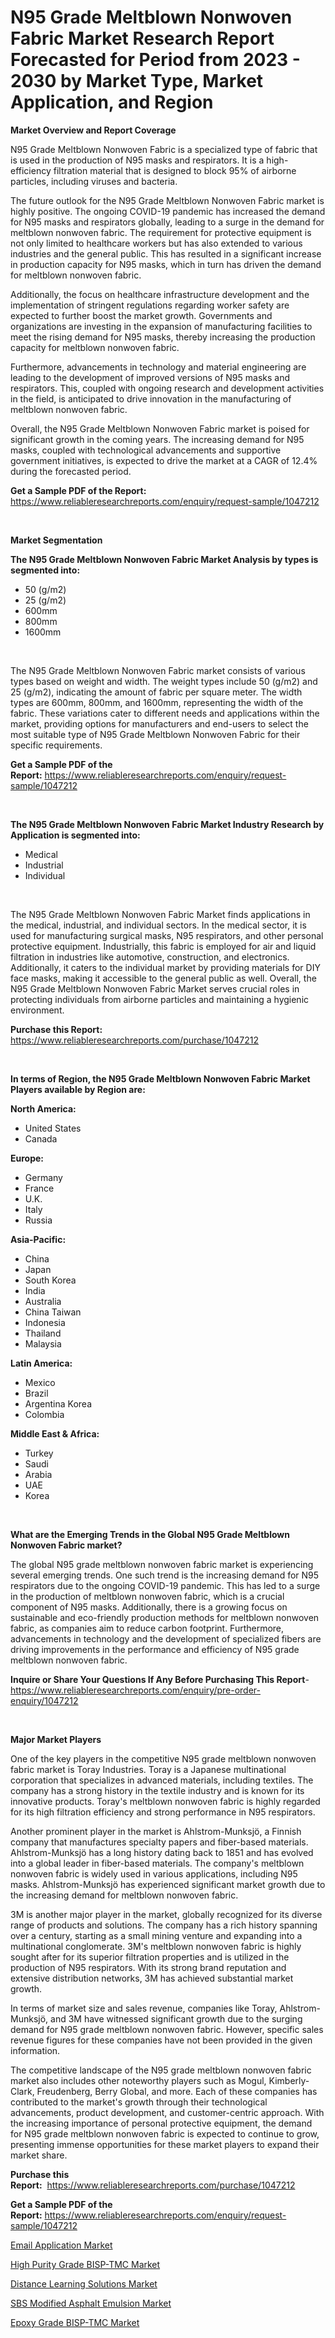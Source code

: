 <p><h1>N95 Grade Meltblown Nonwoven Fabric Market Research Report Forecasted for Period from 2023 -  2030 by Market Type, Market Application, and Region</h1></p><p><strong>Market Overview and Report Coverage</strong></p>
<p><p>N95 Grade Meltblown Nonwoven Fabric is a specialized type of fabric that is used in the production of N95 masks and respirators. It is a high-efficiency filtration material that is designed to block 95% of airborne particles, including viruses and bacteria.</p><p>The future outlook for the N95 Grade Meltblown Nonwoven Fabric market is highly positive. The ongoing COVID-19 pandemic has increased the demand for N95 masks and respirators globally, leading to a surge in the demand for meltblown nonwoven fabric. The requirement for protective equipment is not only limited to healthcare workers but has also extended to various industries and the general public. This has resulted in a significant increase in production capacity for N95 masks, which in turn has driven the demand for meltblown nonwoven fabric.</p><p>Additionally, the focus on healthcare infrastructure development and the implementation of stringent regulations regarding worker safety are expected to further boost the market growth. Governments and organizations are investing in the expansion of manufacturing facilities to meet the rising demand for N95 masks, thereby increasing the production capacity for meltblown nonwoven fabric.</p><p>Furthermore, advancements in technology and material engineering are leading to the development of improved versions of N95 masks and respirators. This, coupled with ongoing research and development activities in the field, is anticipated to drive innovation in the manufacturing of meltblown nonwoven fabric.</p><p>Overall, the N95 Grade Meltblown Nonwoven Fabric market is poised for significant growth in the coming years. The increasing demand for N95 masks, coupled with technological advancements and supportive government initiatives, is expected to drive the market at a CAGR of 12.4% during the forecasted period.</p></p>
<p><strong>Get a Sample PDF of the Report:</strong> <a href="https://www.reliableresearchreports.com/enquiry/request-sample/1047212">https://www.reliableresearchreports.com/enquiry/request-sample/1047212</a></p>
<p>&nbsp;</p>
<p><strong>Market Segmentation</strong></p>
<p><strong>The N95 Grade Meltblown Nonwoven Fabric Market Analysis by types is segmented into:</strong></p>
<p><ul><li>50 (g/m2)</li><li>25 (g/m2)</li><li>600mm</li><li>800mm</li><li>1600mm</li></ul></p>
<p>&nbsp;</p>
<p><p>The N95 Grade Meltblown Nonwoven Fabric market consists of various types based on weight and width. The weight types include 50 (g/m2) and 25 (g/m2), indicating the amount of fabric per square meter. The width types are 600mm, 800mm, and 1600mm, representing the width of the fabric. These variations cater to different needs and applications within the market, providing options for manufacturers and end-users to select the most suitable type of N95 Grade Meltblown Nonwoven Fabric for their specific requirements.</p></p>
<p><strong>Get a Sample PDF of the Report:</strong>&nbsp;<a href="https://www.reliableresearchreports.com/enquiry/request-sample/1047212">https://www.reliableresearchreports.com/enquiry/request-sample/1047212</a></p>
<p>&nbsp;</p>
<p><strong>The N95 Grade Meltblown Nonwoven Fabric Market Industry Research by Application is segmented into:</strong></p>
<p><ul><li>Medical</li><li>Industrial</li><li>Individual</li></ul></p>
<p>&nbsp;</p>
<p><p>The N95 Grade Meltblown Nonwoven Fabric Market finds applications in the medical, industrial, and individual sectors. In the medical sector, it is used for manufacturing surgical masks, N95 respirators, and other personal protective equipment. Industrially, this fabric is employed for air and liquid filtration in industries like automotive, construction, and electronics. Additionally, it caters to the individual market by providing materials for DIY face masks, making it accessible to the general public as well. Overall, the N95 Grade Meltblown Nonwoven Fabric Market serves crucial roles in protecting individuals from airborne particles and maintaining a hygienic environment.</p></p>
<p><strong>Purchase this Report:</strong>&nbsp; <a href="https://www.reliableresearchreports.com/purchase/1047212">https://www.reliableresearchreports.com/purchase/1047212</a></p>
<p>&nbsp;</p>
<p><strong>In terms of Region, the N95 Grade Meltblown Nonwoven Fabric Market Players available by Region are:</strong></p>
<p>
    <p> <strong> North America: </strong>
        <ul>
            <li>United States</li>
            <li>Canada</li>
        </ul>
        </p> 
    <p> <strong> Europe: </strong>
        <ul>
            <li>Germany</li>
            <li>France</li>
            <li>U.K.</li>
            <li>Italy</li>
            <li>Russia</li>
        </ul>
        </p> 
    <p> <strong> Asia-Pacific: </strong>
        <ul>
            <li>China</li>
            <li>Japan</li>
            <li>South Korea</li>
            <li>India</li>
            <li>Australia</li>
            <li>China Taiwan</li>
            <li>Indonesia</li>
            <li>Thailand</li>
            <li>Malaysia</li>
        </ul>
        </p> 
    <p> <strong> Latin America: </strong>
        <ul>
            <li>Mexico</li>
            <li>Brazil</li>
            <li>Argentina Korea</li>
            <li>Colombia</li>
        </ul>
        </p> 
    <p> <strong> Middle East & Africa: </strong>
        <ul>
            <li>Turkey</li>
            <li>Saudi</li>
            <li>Arabia</li>
            <li>UAE</li>
            <li>Korea</li>
        </ul>
    </p>
    </p>
<p>&nbsp;</p>
<p><strong>What are the Emerging Trends in the Global N95 Grade Meltblown Nonwoven Fabric market?</strong></p>
<p><p>The global N95 grade meltblown nonwoven fabric market is experiencing several emerging trends. One such trend is the increasing demand for N95 respirators due to the ongoing COVID-19 pandemic. This has led to a surge in the production of meltblown nonwoven fabric, which is a crucial component of N95 masks. Additionally, there is a growing focus on sustainable and eco-friendly production methods for meltblown nonwoven fabric, as companies aim to reduce carbon footprint. Furthermore, advancements in technology and the development of specialized fibers are driving improvements in the performance and efficiency of N95 grade meltblown nonwoven fabric.</p></p>
<p><strong>Inquire or Share Your Questions If Any Before Purchasing This Report</strong>- <a href="https://www.reliableresearchreports.com/enquiry/pre-order-enquiry/1047212">https://www.reliableresearchreports.com/enquiry/pre-order-enquiry/1047212</a></p>
<p>&nbsp;</p>
<p><strong>Major Market Players</strong></p>
<p><p>One of the key players in the competitive N95 grade meltblown nonwoven fabric market is Toray Industries. Toray is a Japanese multinational corporation that specializes in advanced materials, including textiles. The company has a strong history in the textile industry and is known for its innovative products. Toray's meltblown nonwoven fabric is highly regarded for its high filtration efficiency and strong performance in N95 respirators.</p><p>Another prominent player in the market is Ahlstrom-Munksjö, a Finnish company that manufactures specialty papers and fiber-based materials. Ahlstrom-Munksjö has a long history dating back to 1851 and has evolved into a global leader in fiber-based materials. The company's meltblown nonwoven fabric is widely used in various applications, including N95 masks. Ahlstrom-Munksjö has experienced significant market growth due to the increasing demand for meltblown nonwoven fabric.</p><p>3M is another major player in the market, globally recognized for its diverse range of products and solutions. The company has a rich history spanning over a century, starting as a small mining venture and expanding into a multinational conglomerate. 3M's meltblown nonwoven fabric is highly sought after for its superior filtration properties and is utilized in the production of N95 respirators. With its strong brand reputation and extensive distribution networks, 3M has achieved substantial market growth.</p><p>In terms of market size and sales revenue, companies like Toray, Ahlstrom-Munksjö, and 3M have witnessed significant growth due to the surging demand for N95 grade meltblown nonwoven fabric. However, specific sales revenue figures for these companies have not been provided in the given information.</p><p>The competitive landscape of the N95 grade meltblown nonwoven fabric market also includes other noteworthy players such as Mogul, Kimberly-Clark, Freudenberg, Berry Global, and more. Each of these companies has contributed to the market's growth through their technological advancements, product development, and customer-centric approach. With the increasing importance of personal protective equipment, the demand for N95 grade meltblown nonwoven fabric is expected to continue to grow, presenting immense opportunities for these market players to expand their market share.</p></p>
<p><strong>Purchase this Report:</strong>&nbsp;&nbsp;<a href="https://www.reliableresearchreports.com/purchase/1047212">https://www.reliableresearchreports.com/purchase/1047212</a></p>
<p></p>
<p><strong>Get a Sample PDF of the Report:</strong>&nbsp;<a href="https://www.reliableresearchreports.com/enquiry/request-sample/1047212">https://www.reliableresearchreports.com/enquiry/request-sample/1047212</a></p>
<p><p><a href="https://medium.com/@vallieemard78/email-application-market-size-cagr-trends-2024-2030-9573217645f9">Email Application Market</a></p><p><a href="https://www.linkedin.com/pulse/high-purity-grade-bisp-tmc-market-share-amp-new-trends-h28rc/">High Purity Grade BISP-TMC Market</a></p><p><a href="https://medium.com/@elzaziemann1943/distance-learning-solutions-market-size-cagr-trends-2024-2030-1ebf2d9cd8fe">Distance Learning Solutions Market</a></p><p><a href="https://www.linkedin.com/pulse/sbs-modified-asphalt-emulsion-market-size-share-amp-trends-ei3bc/">SBS Modified Asphalt Emulsion Market</a></p><p><a href="https://www.linkedin.com/pulse/epoxy-grade-bisp-tmc-market-share-amp-new-trends-analysis-p8ugc/">Epoxy Grade BISP-TMC Market</a></p></p>